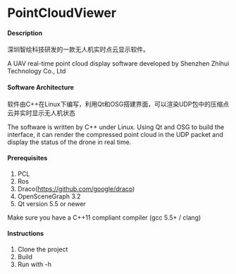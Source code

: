 # PointCloudViewer

#### Description
深圳智绘科技研发的一款无人机实时点云显示软件。

A UAV real-time point cloud display software developed by Shenzhen Zhihui Technology Co., Ltd

#### Software Architecture
软件由C++在Linux下编写，利用Qt和OSG搭建界面，可以渲染UDP包中的压缩点云并实时显示无人机状态

The software is written by C++ under Linux. 
Using Qt and OSG to build the interface, it can render the compressed point cloud in the UDP packet and display the status of the drone in real time.

#### Prerequisites
1. PCL
2. Ros
3. Draco(https://github.com/google/draco)
4. OpenSceneGraph 3.2
5. Qt version 5.5 or newer

  Make sure you have a C++11 compliant compiler (gcc 5.5+ / clang)

#### Instructions
1. Clone the project
2. Build
3. Run with -h
